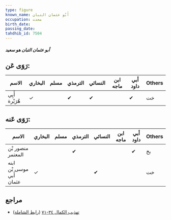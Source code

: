 ```yaml
---
type: figure
known_name: أَبُو عثمان التبان
occupation: محدث
birth_date:
passing_date:
tahdhib_id: 7504
---
```

##### أبو عثمان التبان هو سعيد

## رَوَى عَن:
| الاسم          | البخاري | مسلم | الترمذي | النسائي | ابن ماجه | أبي داود | Others |
| -------------- | ------- | ---- | ------- | ------- | -------- | -------- | ------ |
| أَبِي هُرَيْرة | ✓       |      | ✔       | ✔       |          | ✔        | خت     |
## رَوَى عَنه:
| الاسم                    | البخاري | مسلم | الترمذي | النسائي | ابن ماجه | أبي داود | Others |
| ------------------------ | ------- | ---- | ------- | ------- | -------- | -------- | ------ |
| منصور بْن المعتمر        |         |      | ✔       |         |          | ✔        | بخ     |
| ابنه موسى بْن أَبي عثمان | ✓       |      |         | ✔       |          |          | خت     |
## مراجع
- [تهذيب الكمال ٣٤-٧١](obsidian://open?vault=Tahdhib-al-Kamal&file=Figures/٧٥٠٤-أبو%20عثمان%20التبان%20هو%20سعيد) ([رابط الشاملة](https://shamela.ws/book/3722/18188))